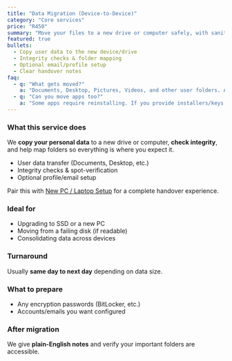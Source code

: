 ```yaml
---
title: "Data Migration (Device-to-Device)"
category: "Core services"
price: "R450"
summary: "Move your files to a new drive or computer safely, with sanity checks so nothing important is missed."
featured: true
bullets:
  - Copy user data to the new device/drive
  - Integrity checks & folder mapping
  - Optional email/profile setup
  - Clear handover notes
faq:
  - q: "What gets moved?"
    a: "Documents, Desktop, Pictures, Videos, and other user folders. App data by request—tell us what you need."
  - q: "Can you move apps too?"
    a: "Some apps require reinstalling. If you provide installers/keys, we can help set them up after the migration."
---
```


### What this service does

We **copy your personal data** to a new drive or computer, **check integrity**, and help map folders so everything is where you expect it.

- User data transfer (Documents, Desktop, etc.)  
- Integrity checks & spot-verification  
- Optional profile/email setup

<div class="card p-4 mt-4">
  <p class="m-0 text-white/80 text-sm">Pair this with <a class="link-fancy" href="/services/new-pc-laptop-setup">New PC / Laptop Setup</a> for a complete handover experience.</p>
</div>

### Ideal for
- Upgrading to SSD or a new PC  
- Moving from a failing disk (if readable)  
- Consolidating data across devices

### Turnaround
Usually **same day to next day** depending on data size.

### What to prepare
- Any encryption passwords (BitLocker, etc.)  
- Accounts/emails you want configured

### After migration
We give **plain-English notes** and verify your important folders are accessible.
